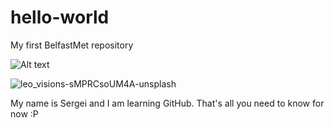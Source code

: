 # hello-world

My first BelfastMet repository

![Alt text](leo_visions-F_-Yrr_WzBY-unsplash.jpg)

![leo_visions-sMPRCsoUM4A-unsplash](https://github.com/user-attachments/assets/b30bcaee-800e-4104-8e5a-2248f8b7a83d)

My name is Sergei and I am learning GitHub. That's all you need to know for now :P
